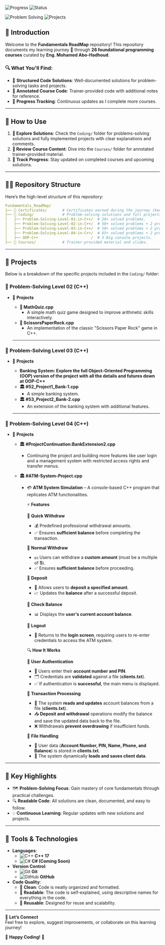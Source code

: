 ![Progress](https://img.shields.io/badge/Completed_Courses-11%2F26-blue?style=for-the-badge)
![Status](https://img.shields.io/badge/Status-Work_In_Progress-orange?style=for-the-badge)

![Problem Solving](https://img.shields.io/badge/Problem%20Solving-185%2B%20Solved%20Problems-success?style=for-the-badge)
![Projects](https://img.shields.io/badge/Projects-7%20Completed-ff5733?style=for-the-badge&logo=visual-studio-code&logoColor=white)

## 📘 Introduction

Welcome to the **Fundamentals RoadMap** repository! This repository documents my learning journey 🔬 through **26 foundational programming courses** curated by **Eng. Mohamed Abo-Hadhoud**.

### 🔍 What You'll Find:

- 📂 **Structured Code Solutions**: Well-documented solutions for problem-solving tasks and projects.
- 📝 **Annotated Course Code**: Trainer-provided code with additional notes for reference.
- 🚀 **Progress Tracking**: Continuous updates as I complete more courses.

---

## 🚀 How to Use

1. **🔧 Explore Solutions**: Check the `Coding/` folder for problems-solving solutions and fully implemented projects with clear explanations and comments.
2. **📓 Review Course Content**: Dive into the `Courses/` folder for annotated trainer-provided material.
3. **🔢 Track Progress**: Stay updated on completed courses and upcoming solutions.

---

## 💂️‍♂️ Repository Structure

Here’s the high-level structure of this repository:

```yaml
Fundamentals_RoadMap/
├── 📁 Certificates/       # Certificates earned during the journey (keeps updating).
├── 📁 Coding/             # Problem-solving solutions and full projects.
│   ├── Problem-Solving-Level-01-in-C++/  # 20+ solved problems.
│   ├── Problem-Solving-Level-02-in-C++/  # 50+ solved problems + 2 projects.
│   ├── Problem-Solving-Level-03-in-C++/  # 50+ solved problems + 2 projects.
│   ├── Problem-Solving-Level-04-in-C++/  # 65+ solved problems + 2 projects.
│   ├── OOP-C++                        /  # 3 Big console projects.
├── 📁 Courses/            # Trainer-provided material and slides.
```

---

## 📂 Projects

Below is a breakdown of the specific projects included in the `Coding/` folder:
### **🔢 Problem-Solving Level 02 (C++)**

- 📁 **Projects**
  - **🎯 MathQuiz.cpp**
    - A simple math quiz game designed to improve arithmetic skills interactively.
  - **🔷 ScissorsPaperRock.cpp**
    - An implementation of the classic "Scissors Paper Rock" game in C++.

  ---

### **🔢 Problem-Solving Level 03 (C++)**

- 📁 **Projects**
  - **Banking System: Explore the full Object-Oriented Programming (OOP) version of the project with all the details and futures down at OOP-C++**
  - **🏛️ #52\_Project1\_Bank-1.cpp** 
    - A simple banking system.
  - **🏛️ #53\_Project2\_Bank-2.cpp**
    - An extension of the banking system with additional features.
  
  ---

### **🔢 Problem-Solving Level 04 (C++)**
- 📁 **Projects**
  - **🏛️ #ProjectContinuation:BankExtension2.cpp**
    - Continuing the project and building more features like user login and a management system with restricted access rights and transfer menus.
  - **🏛️ #ATM-System-Project.cpp**  

    - 💳 **ATM System Simulation** – A console-based C++ program that replicates ATM functionalities.  
  
       ⚡ **Features**  
      
      🔹 **Quick Withdraw**  
      - 💰 Predefined professional withdrawal amounts.  
      - ✅ Ensures **sufficient balance** before completing the transaction.  
      
      🔹 **Normal Withdraw**  
      - 💵 Users can withdraw a **custom amount** (must be a multiple of **5**).  
      - ✅ Ensures **sufficient balance** before proceeding.  
      
      🔹 **Deposit**  
      - 🏦 Allows users to **deposit a specified amount**.  
      - 📈 Updates the **balance** after a successful deposit.  
      
      🔹 **Check Balance**  
      - 📊 Displays the **user's current account balance**.  
      
      🔹 **Logout**  
      - 🔄 Returns to the **login screen**, requiring users to re-enter credentials to access the ATM system.  
      
       🔍 **How It Works**  
      
      🔐 **User Authentication**  
      - 🔢 Users enter their **account number and PIN**.  
      - 🗂️ Credentials are **validated** against a file (**clients.txt**).  
      - ✅ If authentication is **successful**, the main menu is displayed.  
      
      💸 **Transaction Processing**  
      - 📂 The system **reads and updates** account balances from a file (**clients.txt**).  
      - 📥 **Deposit and withdrawal** operations modify the balance and save the updated data back to the file.  
      - ❌ Withdrawals **prevent overdrawing** if insufficient funds.  
      
      📑 **File Handling**  
      - 📜 User data (**Account Number, PIN, Name, Phone, and Balance**) is stored in **clients.txt**.  
      - 🔄 The system dynamically **loads and saves client data**.  
  

---



## 🌟 Key Highlights

- 🗺 **Problem-Solving Focus**: Gain mastery of core fundamentals through practical challenges.
- 🔍 **Readable Code**: All solutions are clean, documented, and easy to follow.
- 💡 **Continuous Learning**: Regular updates with new solutions and projects.

---

## 🔧 Tools & Technologies

- **Languages**:  
  - ![C++](https://img.icons8.com/color/48/000000/c-plus-plus-logo.png) **C++ 17**  
  - ![C#](https://img.icons8.com/color/48/000000/c-sharp-logo.png) **C# (Coming Soon)**  
- **Version Control**:  
  - ![Git](https://img.icons8.com/color/48/000000/git.png) **Git**  
  - ![GitHub](https://img.icons8.com/material-outlined/48/000000/github.png) **GitHub**  
- **Code Quality**:
  - 🦼 **Clean**: Code is neatly organized and formatted.
  - 📖 **Readable**: The code is self-explained, using descriptive names for everything in the code.
  - 🔄 **Reusable**: Designed for reuse and scalability.

---

🔗 **Let’s Connect**\
Feel free to explore, suggest improvements, or collaborate on this learning journey!

🎉 **Happy Coding!** 🚀


